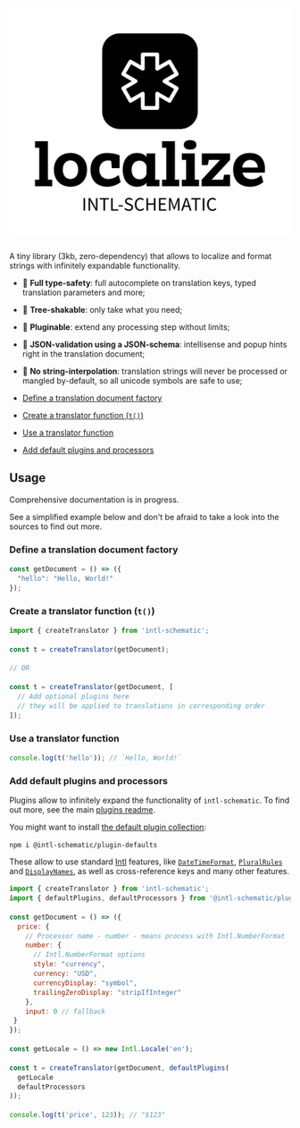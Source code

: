 <h1 align="center">
  <picture>
    <source media="(prefers-color-scheme: dark)" srcset="https://raw.githubusercontent.com/Raiondesu/intl-schematic/main/logo/Dark%20Logo.svg">
    <source media="(prefers-color-scheme: light)" srcset="https://raw.githubusercontent.com/Raiondesu/intl-schematic/main/logo/Light%20Logo.svg">
    <img alt="intl-schematic" src="https://raw.githubusercontent.com/Raiondesu/intl-schematic/main/logo/Light%20Logo.svg">
  </picture>
</h1>

<p align="center">

A tiny library (3kb, zero-dependency) that allows to localize and format strings with infinitely expandable functionality.

</p>

- 🦺 **Full type-safety**: full autocomplete on translation keys, typed translation parameters and more;
- 🎄 **Tree-shakable**: only take what you need;
- 🔌 **Pluginable**: extend any processing step without limits;
- 📃 **JSON-validation using a JSON-schema**: intellisense and popup hints right in the translation document;
- 🚫 **No string-interpolation**: translation strings will never be processed or mangled by-default, so all unicode symbols are safe to use;

- [Define a translation document factory](#define-a-translation-document-factory)
- [Create a translator function (`t()`)](#create-a-translator-function-t)
- [Use a translator function](#use-a-translator-function)
- [Add default plugins and processors](#add-default-plugins-and-processors)

## Usage<!-- omit from toc -->

Comprehensive documentation is in progress.

See a simplified example below and don't be afraid to take a look into the sources to find out more.

### Define a translation document factory

```js
const getDocument = () => ({
  "hello": "Hello, World!"
});
```

### Create a translator function (`t()`)

```js
import { createTranslator } from 'intl-schematic';

const t = createTranslator(getDocument);

// OR

const t = createTranslator(getDocument, [
  // Add optional plugins here
  // they will be applied to translations in corresponding order
]);
```

### Use a translator function

```js
console.log(t('hello')); // `Hello, World!`
```

### Add default plugins and processors

Plugins allow to infinitely expand the functionality of `intl-schematic`. To find out more, see the main [plugins readme](../plugins/).

You might want to install [the default plugin collection](../plugins/defaults/):

`npm i @intl-schematic/plugin-defaults`

These allow to use standard [Intl](https://developer.mozilla.org/en-US/docs/Web/JavaScript/Reference/Global_Objects/Intl) features,
like [`DateTimeFormat`](https://developer.mozilla.org/en-US/docs/Web/JavaScript/Reference/Global_Objects/Intl/DateTimeFormat),
[`PluralRules`](https://developer.mozilla.org/en-US/docs/Web/JavaScript/Reference/Global_Objects/Intl/PluralRules)
and [`DisplayNames`](https://developer.mozilla.org/en-US/docs/Web/JavaScript/Reference/Global_Objects/Intl/DisplayNames),
as well as cross-reference keys and many other features.

```js
import { createTranslator } from 'intl-schematic';
import { defaultPlugins, defaultProcessors } from '@intl-schematic/plugin-defaults';

const getDocument = () => ({
  price: {
    // Processor name - number - means process with Intl.NumberFormat
    number: {
      // Intl.NumberFormat options
      style: "currency",
      currency: "USD",
      currencyDisplay: "symbol",
      trailingZeroDisplay: "stripIfInteger"
    },
    input: 0 // fallback
 }
});

const getLocale = () => new Intl.Locale('en');

const t = createTranslator(getDocument, defaultPlugins(
  getLocale
  defaultProcessors
));

console.log(t('price', 123)); // "$123"
```
